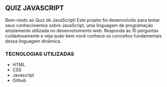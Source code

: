 ## QUIZ JAVASCRIPT

Bem-vindo ao Quiz de JavaScript! Este projeto foi desenvolvido para testar seus conhecimentos sobre JavaScript, 
uma linguagem de programação amplamente utilizada no desenvolvimento web. Responda às 10 perguntas cuidadosamente 
e veja quão bem você conhece os conceitos fundamentais dessa linguagem dinâmica.

### TECNOLOGIAS UTILIZADAS

- HTML
- CSS
- Javascript
- Github
